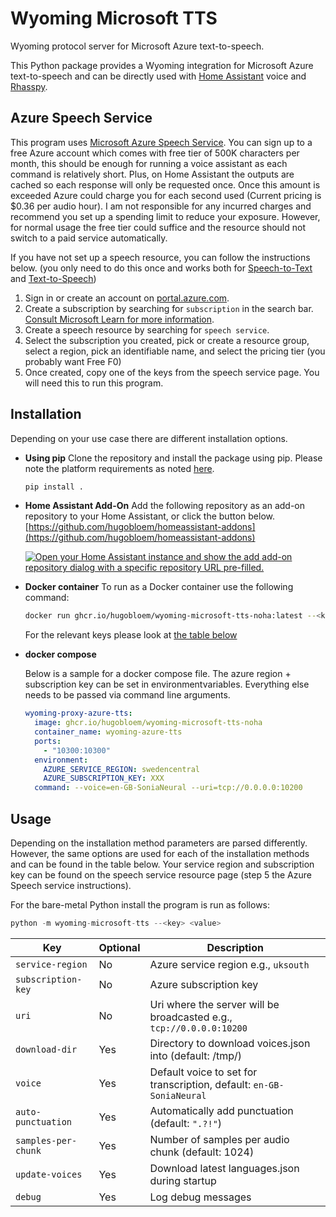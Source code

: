 # Wyoming Microsoft TTS
Wyoming protocol server for Microsoft Azure text-to-speech.

This Python package provides a Wyoming integration for Microsoft Azure text-to-speech and can be directly used with [Home Assistant](https://www.home-assistant.io/) voice and [Rhasspy](https://github.com/rhasspy/rhasspy3).

## Azure Speech Service
This program uses [Microsoft Azure Speech Service](https://learn.microsoft.com/en-us/azure/ai-services/speech-service/). You can sign up to a free Azure account which comes with free tier of 500K characters per month, this should be enough for running a voice assistant as each command is relatively short. Plus, on Home Assistant the outputs are cached so each response will only be requested once. Once this amount is exceeded Azure could charge you for each second used (Current pricing is $0.36 per audio hour). I am not responsible for any incurred charges and recommend you set up a spending limit to reduce your exposure. However, for normal usage the free tier could suffice and the resource should not switch to a paid service automatically.

If you have not set up a speech resource, you can follow the instructions below. (you only need to do this once and works both for [Speech-to-Text](https://github.com/hugobloem/wyoming-microsoft-stt) and [Text-to-Speech](https://github.com/hugobloem/wyoming-microsoft-tts))

1. Sign in or create an account on [portal.azure.com](https://portal.azure.com).
2. Create a subscription by searching for `subscription` in the search bar. [Consult Microsoft Learn for more information](https://learn.microsoft.com/en-gb/azure/cost-management-billing/manage/create-subscription#create-a-subscription-in-the-azure-portal).
3. Create a speech resource by searching for `speech service`.
4. Select the subscription you created, pick or create a resource group, select a region, pick an identifiable name, and select the pricing tier (you probably want Free F0)
5. Once created, copy one of the keys from the speech service page. You will need this to run this program.


## Installation
Depending on your use case there are different installation options.

- **Using pip**
  Clone the repository and install the package using pip. Please note the platform requirements as noted [here](https://learn.microsoft.com/en-us/azure/ai-services/speech-service/quickstarts/setup-platform?tabs=linux%2Cubuntu%2Cdotnetcli%2Cdotnet%2Cjre%2Cmaven%2Cnodejs%2Cmac%2Cpypi&pivots=programming-language-python#platform-requirements).
  ```sh
  pip install .
  ```

- **Home Assistant Add-On**
  Add the following repository as an add-on repository to your Home Assistant, or click the button below.
  [https://github.com/hugobloem/homeassistant-addons](https://github.com/hugobloem/homeassistant-addons)

  [![Open your Home Assistant instance and show the add add-on repository dialog with a specific repository URL pre-filled.](https://my.home-assistant.io/badges/supervisor_add_addon_repository.svg)](https://my.home-assistant.io/redirect/supervisor_add_addon_repository/?repository_url=https%3A%2F%2Fgithub.com%2Fhugobloem%2Fhomeassistant-addons)

- **Docker container**
  To run as a Docker container use the following command:
  ```bash
  docker run ghcr.io/hugobloem/wyoming-microsoft-tts-noha:latest --<key> <value>
  ```
  For the relevant keys please look at [the table below](#usage)

- **docker compose**

  Below is a sample for a docker compose file. The azure region + subscription key can be set in environmentvariables. Everything else needs to be passed via command line arguments.
  
  ```yaml
  wyoming-proxy-azure-tts:
    image: ghcr.io/hugobloem/wyoming-microsoft-tts-noha
    container_name: wyoming-azure-tts
    ports:
      - "10300:10300"
    environment:
      AZURE_SERVICE_REGION: swedencentral
      AZURE_SUBSCRIPTION_KEY: XXX
    command: --voice=en-GB-SoniaNeural --uri=tcp://0.0.0.0:10200
  ```

## Usage
Depending on the installation method parameters are parsed differently. However, the same options are used for each of the installation methods and can be found in the table below. Your service region and subscription key can be found on the speech service resource page (step 5 the Azure Speech service instructions).

For the bare-metal Python install the program is run as follows:
```python
python -m wyoming-microsoft-tts --<key> <value>
```

| Key | Optional | Description |
|---|---|---|
| `service-region` | No | Azure service region e.g., `uksouth` |
| `subscription-key` | No | Azure subscription key |
| `uri` | No | Uri where the server will be broadcasted e.g., `tcp://0.0.0.0:10200` |
| `download-dir` | Yes | Directory to download voices.json into (default: /tmp/) |
| `voice` | Yes | Default voice to set for transcription, default: `en-GB-SoniaNeural` |
| `auto-punctuation` | Yes | Automatically add punctuation (default: `".?!"`) |
| `samples-per-chunk` | Yes | Number of samples per audio chunk (default: 1024) |
| `update-voices` | Yes | Download latest languages.json during startup |
| `debug` | Yes | Log debug messages |

